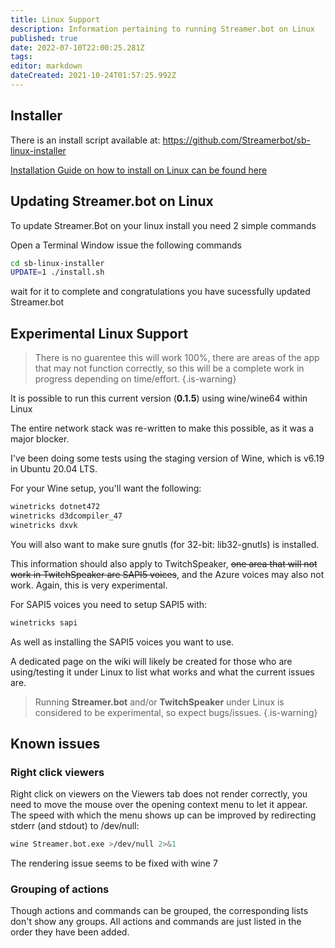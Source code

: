 ```yaml
---
title: Linux Support
description: Information pertaining to running Streamer.bot on Linux
published: true
date: 2022-07-10T22:00:25.281Z
tags: 
editor: markdown
dateCreated: 2021-10-24T01:57:25.992Z
---
```


## Installer

There is an install script available at: https://github.com/Streamerbot/sb-linux-installer

[Installation Guide on how to install on Linux can be found here](/en/Installing-on-Linux)

## Updating Streamer.bot on Linux
To update Streamer.Bot on your linux install you need 2 simple commands 

Open a Terminal Window issue the following commands 

```bash
cd sb-linux-installer 
UPDATE=1 ./install.sh
```

wait for it to complete and congratulations you have sucessfully updated Streamer.bot

## Experimental Linux Support

> There is no guarentee this will work 100%, there are areas of the app that may not function correctly, so this will be a complete work in progress depending on time/effort.
{.is-warning}

It is possible to run this current version (**0.1.5**) using wine/wine64 within Linux

The entire network stack was re-written to make this possible, as it was a major blocker.

I've been doing some tests using the staging version of Wine, which is v6.19 in Ubuntu 20.04 LTS.

For your Wine setup, you'll want the following:
```bash
winetricks dotnet472
winetricks d3dcompiler_47
winetricks dxvk
```
You will also want to make sure gnutls (for 32-bit: lib32-gnutls) is installed.

This information should also apply to TwitchSpeaker, ~~one area that will not work in TwitchSpeaker are SAPI5 voices~~, and the Azure voices may also not work. Again, this is very experimental.

For SAPI5 voices you need to setup SAPI5 with:
```bash
winetricks sapi
```
As well as installing the SAPI5 voices you want to use.

A dedicated page on the wiki will likely be created for those who are using/testing it under Linux to list what works and what the current issues are.

> Running **Streamer.bot** and/or **TwitchSpeaker** under Linux is considered to be experimental, so expect bugs/issues.
{.is-warning}

## Known issues

### Right click viewers

Right click on viewers on the Viewers tab does not render correctly, you need to move the mouse over the opening context menu to let it appear. The speed with which the menu shows up can be improved by redirecting stderr (and stdout) to /dev/null:
```bash
wine Streamer.bot.exe >/dev/null 2>&1
```
The rendering issue seems to be fixed with wine 7

### Grouping of actions
Though actions and commands can be grouped, the corresponding lists don't show any groups. All actions and commands are just listed in the order they have been added.